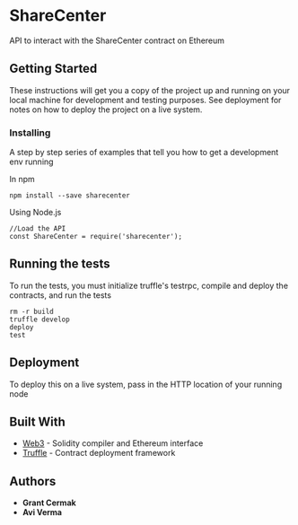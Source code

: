 # ShareCenter

API to interact with the ShareCenter contract on Ethereum

## Getting Started

These instructions will get you a copy of the project up and running on your local machine for development and testing purposes. See deployment for notes on how to deploy the project on a live system.


### Installing

A step by step series of examples that tell you how to get a development env running

In npm

```
npm install --save sharecenter
```

Using Node.js

```
//Load the API
const ShareCenter = require('sharecenter');
```


## Running the tests

To run the tests, you must initialize truffle's testrpc, compile and deploy the contracts, and run the tests

```
rm -r build
truffle develop
deploy
test
```


## Deployment

To deploy this on a live system, pass in the HTTP location of your running node

## Built With

* [Web3](https://github.com/ethereum/web3.js/) - Solidity compiler and Ethereum interface
* [Truffle](https://truffleframework.com/) - Contract deployment framework


## Authors

* **Grant Cermak**
* **Avi Verma**

